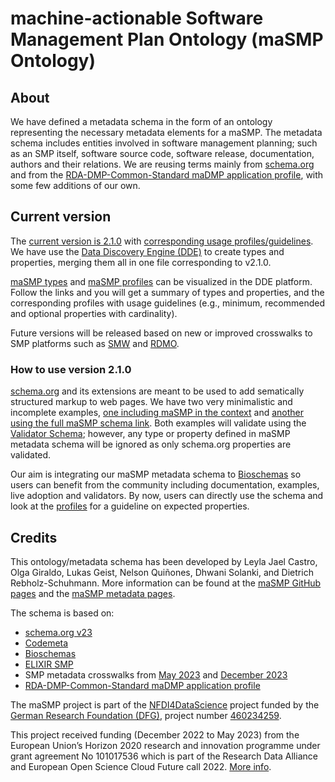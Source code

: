 # machine-actionable Software Management Plan Ontology (maSMP Ontology)

## About

We have defined a metadata schema in the form of an ontology representing the necessary metadata elements for a maSMP. The metadata schema includes entities involved in software management planning; such as an SMP itself, software source code, software release, documentation, authors and their relations. We are reusing terms mainly from [schema.org](https://schema.org/) and from the [RDA-DMP-Common-Standard maDMP application profile](https://github.com/RDA-DMP-Common/RDA-DMP-Common-Standard), with some few additions of our own. 

## Current version

The [current version is 2.1.0](./maSMP_schema_v2/maSMP_v2.jsonld) with [corresponding usage profiles/guidelines](./maSMP_schema_v2/v2.1.0/profiles/). We have use the [Data Discovery Engine (DDE)](https://discovery.biothings.io/) to create types and properties, merging them all in one file corresponding to v2.1.0.

[maSMP types](https://discovery.biothings.io/ns/maSMP) and [maSMP profiles](https://discovery.biothings.io/ns/maSMPProfiles) can be visualized in the DDE platform. Follow the links and you will get a summary of types and properties, and the corresponding profiles with usage guidelines (e.g., minimum, recommended and optional properties with cardinality).

Future versions will be released based on new or improved crosswalks to SMP platforms such as [SMW](https://smw.ds-wizard.org) and [RDMO](https://rdmorganiser.github.io/).

### How to use version 2.1.0
[schema.org](https://schema.org) and its extensions are meant to be used to add sematically structured markup to web pages. We have two very minimalistic and incomplete examples, [one  including maSMP in the context](./maSMP_schema_v2/v2.1.0/example_with_context.jsonld) and [another using the full maSMP schema link](./maSMP_schema_v2/v2.1.0/example_with_url.jsonld). Both examples will validate using the [Validator Schema](https://validator.schema.org/); however, any type or property defined in maSMP metadata schema will be ignored as only schema.org properties are validated. 

Our aim is integrating our maSMP metadata schema to [Bioschemas](http://bioschemas.org) so users can benefit from the community including documentation, examples, live adoption and validators. By now, users can directly use the schema and look at the [profiles](./maSMP_schema_v2/v2.1.0/profiles/) for a guideline on expected properties. 

## Credits

This ontology/metadata schema has been developed by Leyla Jael Castro, Olga Giraldo, Lukas Geist, Nelson Quiñones, Dhwani Solanki, and Dietrich Rebholz-Schuhmann. More information can be found at the [maSMP GitHub pages](https://zbmed-semtec.github.io/maSMPs/) and the [maSMP metadata pages](https://w3id.org/zbmed-semtec/projects/2022_maSMP).

The schema is based on:
* [schema.org v23](https://schema.org/docs/releases.html#v23.0)
* [Codemeta](https://codemeta.github.io/)
* [Bioschemas](https://bioschemas.org)
* [ELIXIR SMP](https://doi.org/10.37044/osf.io/k8znb)
* SMP metadata crosswalks from [May 2023](https://doi.org/10.5281/zenodo.8087356) and [December 2023](https://doi.org/10.5281/zenodo.10275894)
* [RDA-DMP-Common-Standard maDMP application profile](https://github.com/RDA-DMP-Common/RDA-DMP-Common-Standard)

The maSMP project is part of the [NFDI4DataScience](https://www.nfdi4datascience.de/) project funded by the [German Research Foundation (DFG)](https://www.dfg.de/), project number [460234259](https://gepris.dfg.de/gepris/projekt/460234259). 

This project received funding (December 2022 to May 2023) from the European Union’s Horizon 2020 research and innovation programme under grant agreement No 101017536 which is part of the Research Data Alliance and European Open Science Cloud Future call 2022. [More info](https://eoscfuture-grants.eu/node/275).

